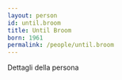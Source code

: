 ```yaml
---
layout: person
id: until.broom
title: Until Broom
born: 1961
permalink: /people/until.broom
---
```


Dettagli della persona 